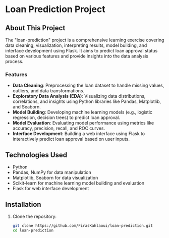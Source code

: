# Loan Prediction Project

## About This Project

The "loan-prediction" project is a comprehensive learning exercise covering data cleaning, visualization, interpreting results, model building, and interface development using Flask. It aims to predict loan approval status based on various features and provide insights into the data analysis process.

### Features

- **Data Cleaning**: Preprocessing the loan dataset to handle missing values, outliers, and data transformations.
- **Exploratory Data Analysis (EDA)**: Visualizing data distributions, correlations, and insights using Python libraries like Pandas, Matplotlib, and Seaborn.
- **Model Building**: Developing machine learning models (e.g., logistic regression, decision trees) to predict loan approval.
- **Model Evaluation**: Evaluating model performance using metrics like accuracy, precision, recall, and ROC curves.
- **Interface Development**: Building a web interface using Flask to interactively predict loan approval based on user inputs.

## Technologies Used

- Python
- Pandas, NumPy for data manipulation
- Matplotlib, Seaborn for data visualization
- Scikit-learn for machine learning model building and evaluation
- Flask for web interface development

## Installation

1. Clone the repository:

   ```bash
   git clone https://github.com/FirasKahlaoui/loan-prediction.git
   cd loan-prediction
